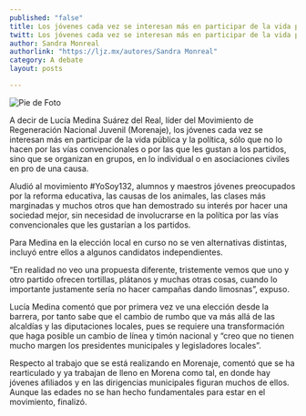 ```yaml
---
published: "false"
title: Los jóvenes cada vez se interesan más en participar de la vida pública: Lucía Medina
twitt: Los jóvenes cada vez se interesan más en participar de la vida pública: Lucía Medina
author: Sandra Monreal
authorlink: "https://ljz.mx/autores/Sandra Monreal"
category: A debate
layout: posts

---
```


![Pie de Foto](http://i.imgur.com/BB5fQihm.jpg)

A decir de Lucía Medina Suárez del Real, líder del Movimiento de
Regeneración Nacional Juvenil (Morenaje), los jóvenes cada vez se interesan
más en participar de la vida pública y la política, sólo que no lo hacen
por las vías convencionales o por las que les gustan a los partidos, sino
que se organizan en grupos, en lo individual o en asociaciones civiles en
pro de una causa.

Aludió al movimiento #YoSoy132, alumnos y maestros jóvenes preocupados por
la reforma educativa, las causas de los animales, las clases más marginadas
y muchos otros que han demostrado su interés por hacer una sociedad mejor,
sin necesidad de involucrarse en la política por las vías convencionales
que les gustarían a los partidos.

Para Medina en la elección local en curso no se ven alternativas distintas,
incluyó entre ellos a algunos candidatos independientes.

“En realidad no veo una propuesta diferente, tristemente vemos que uno y
otro partido ofrecen tortillas, plátanos y muchas otras cosas, cuando lo
importante justamente sería no hacer campañas dando limosnas”, expuso.

Lucía Medina comentó que por primera vez ve una elección desde la barrera,
por tanto sabe que el cambio de rumbo que va más allá de las alcaldías y
las diputaciones locales, pues se requiere una transformación que haga
posible un cambio de línea y timón nacional y “creo que no tienen mucho
margen los presidentes municipales y legisladores locales”.

Respecto al trabajo que se está realizando en Morenaje, comentó que se ha
rearticulado y ya trabajan de lleno en Morena como tal, en donde hay
jóvenes afiliados y en las dirigencias municipales figuran muchos de ellos.
Aunque las edades no se han hecho fundamentales para estar en el
movimiento, finalizó.

